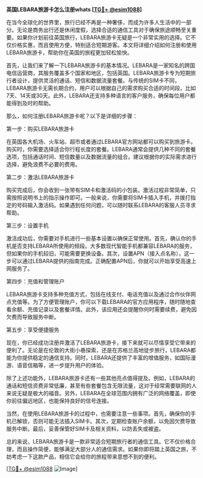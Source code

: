 **英国LEBARA旅游卡怎么注册whats [[TG💪+ @esim1088](https://t.me/s/esim1088)]**

在当今全球化的世界里，旅行已经不再是一种奢侈，而成为许多人生活中的一部分。无论是商务出行还是休闲度假，选择合适的通信工具对于确保旅途顺畅至关重要。如果你计划前往英国旅行，LEBARA旅游卡无疑是一个非常实用的选择。它不仅价格实惠，而且使用方便，特别适合短期游客。本文将详细介绍如何注册和使用LEBARA旅游卡，帮助你在英国的旅程更加轻松愉快。

首先，让我们来了解一下LEBARA旅游卡的基本情况。LEBARA是一家知名的跨国电信运营商，其服务覆盖多个国家和地区，包括英国。LEBARA旅游卡专为短期旅行者设计，提供灵活的通话、短信和数据流量套餐。与传统的SIM卡不同，LEBARA旅游卡无需长期合约，用户可以根据自己的需求购买合适的时间段，比如7天、14天或30天。此外，LEBARA还支持多种语言的客户服务，确保每位用户都能得到及时的帮助。

那么，如何注册LEBARA旅游卡呢？以下是详细的步骤：

第一步：购买LEBARA旅游卡

在英国各大机场、火车站、超市或者通过LEBARA官方网站都可以购买到旅游卡。购买时，你需要选择适合你行程长度的套餐。LEBARA通常会提供几种不同的套餐选项，包括通话时间、短信数量以及数据流量的组合。建议根据你的实际需求进行选择，避免浪费不必要的费用。

第二步：激活LEBARA旅游卡

购买完成后，你会收到一张带有SIM卡和激活码的小包装。激活过程非常简单，只需按照说明书上的指示操作即可。一般来说，你需要将SIM卡插入手机，并拨打指定的号码输入激活码。如果遇到任何问题，可以随时联系LEBARA的客服人员寻求帮助。

第三步：设置手机

激活成功后，你需要对手机进行一些基本设置以确保正常使用。首先，确认你的手机是否支持LEBARA所使用的频段。大多数现代智能手机都兼容LEBARA的服务，但如果你的手机较旧，可能需要更换设备。其次，设置APN（接入点名称），这一步可以通过LEBARA提供的指南完成。正确配置APN后，你就可以开始享受高速上网服务了。

第四步：充值和管理账户

LEBARA旅游卡支持多种充值方式，包括在线支付、电话充值以及通过合作伙伴网点充值等。为了方便管理账户，你可以下载LEBARA的官方应用程序，随时随地查看余额、充值记录以及套餐详情。此外，该应用还会提醒你何时需要续费，避免因欠费而导致服务中断。

第五步：享受便捷服务

现在，你已经成功注册并激活了LEBARA旅游卡，接下来就可以尽情享受它带来的便利了。无论是在伦敦的大街小巷探索，还是在苏格兰高地徒步旅行，LEBARA都能为你提供稳定的通信支持。同时，LEBARA还提供了丰富的增值服务，如国际漫游、语音信箱等，进一步提升用户的体验。

除了上述功能外，LEBARA旅游卡还有一些其他亮点值得提及。例如，LEBARA的通话和短信资费非常低廉，甚至有些套餐包含无限流量，这对于经常需要联网的人来说无疑是极大的福音。另外，LEBARA在全球范围内拥有广泛的网络覆盖，即使你前往偏远地区，也能保持良好的信号连接。

当然，在使用LEBARA旅游卡的过程中，也需要注意一些事项。首先，确保你的手机已解锁，否则可能无法插入SIM卡。其次，定期检查账户余额，以免因欠费导致服务中断。最后，妥善保管好SIM卡及相关资料，以防丢失或被盗。

总的来说，LEBARA旅游卡是一款非常适合短期旅行者的通信工具。它不仅价格合理，而且操作简便，能够满足大部分人的通信需求。如果你即将踏上英国之旅，不妨考虑一下这款产品，相信它会给你的旅程带来意想不到的便利。

[[TG💪+ @esim1088](https://t.me/s/esim1088) ![Image](https://i.postimg.cc/4NQfJmqS/Snipaste-2025-05-13-00-14-12.png)]